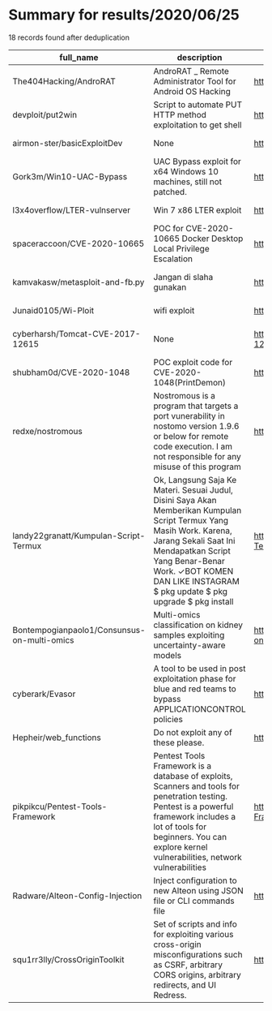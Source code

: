 
# Summary for results/2020/06/25
    
18 records found after deduplication

| full_name | description | html_url | matched_list | matched_count | pushed_at | size | stargazers_count | language | forks_count | vul_ids |
|---------------------------------------------|-----------------------------------------------------------------------------------------------------------------------------------------------------------------------------------------------------------------------------------------------------------------|----------------------------------------------------------------|----------------------------------|-----------------|---------------------------|--------|--------------------|------------------|---------------|--------------------|
| The404Hacking/AndroRAT | AndroRAT _ Remote Administrator Tool for Android OS Hacking | https://github.com/The404Hacking/AndroRAT | ['exploit'] | 1 | 2020-06-25 02:48:55+00:00 | 3114 | 424 | Java | 150 | [] |
| devploit/put2win | Script to automate PUT HTTP method exploitation to get shell | https://github.com/devploit/put2win | ['exploit'] | 1 | 2020-06-25 06:59:49+00:00 | 41 | 101 | Shell | 28 | [] |
| airmon-ster/basicExploitDev | None | https://github.com/airmon-ster/basicExploitDev | ['exploit'] | 1 | 2020-06-25 17:26:58+00:00 | 17 | 0 | Python | 0 | [] |
| Gork3m/Win10-UAC-Bypass | UAC Bypass exploit for x64 Windows 10 machines, still not patched. | https://github.com/Gork3m/Win10-UAC-Bypass | ['exploit'] | 1 | 2020-06-25 15:34:43+00:00 | 1 | 6 | Batchfile | 6 | [] |
| l3x4overflow/LTER-vulnserver | Win 7 x86 LTER exploit | https://github.com/l3x4overflow/LTER-vulnserver | ['exploit'] | 1 | 2020-06-25 11:14:07+00:00 | 2 | 0 | Python | 0 | [] |
| spaceraccoon/CVE-2020-10665 | POC for CVE-2020-10665 Docker Desktop Local Privilege Escalation | https://github.com/spaceraccoon/CVE-2020-10665 | ['cve poc', 'cve-2'] | 2 | 2020-06-25 07:49:34+00:00 | 1824 | 52 | C++ | 16 | ['CVE-2020-10665'] |
| kamvakasw/metasploit-and-fb.py | Jangan di slaha gunakan | https://github.com/kamvakasw/metasploit-and-fb.py | ['metasploit module OR payload'] | 1 | 2020-06-25 04:21:46+00:00 | 4 | 0 | Shell | 0 | [] |
| Junaid0105/Wi-Ploit | wifi exploit | https://github.com/Junaid0105/Wi-Ploit | ['exploit'] | 1 | 2020-06-25 02:30:51+00:00 | 0 | 1 | | 0 | [] |
| cyberharsh/Tomcat-CVE-2017-12615 | None | https://github.com/cyberharsh/Tomcat-CVE-2017-12615 | ['cve-2'] | 1 | 2020-06-25 08:15:19+00:00 | 18 | 0 | Dockerfile | 0 | ['CVE-2017-12615'] |
| shubham0d/CVE-2020-1048 | POC exploit code for CVE-2020-1048(PrintDemon) | https://github.com/shubham0d/CVE-2020-1048 | ['cve poc', 'cve-2', 'exploit'] | 3 | 2020-06-25 12:22:06+00:00 | 50 | 11 | C | 3 | ['CVE-2020-1048'] |
| redxe/nostromous | Nostromous is a program that targets a port vunerability in nostomo version 1.9.6 or below for remote code execution. I am not responsible for any misuse of this program | https://github.com/redxe/nostromous | ['remote code execution'] | 1 | 2020-06-25 21:45:15+00:00 | 17 | 0 | Python | 0 | [] |
| landy22granatt/Kumpulan-Script-Termux | Ok, Langsung Saja Ke Materi. Sesuai Judul, Disini Saya Akan Memberikan Kumpulan Script Termux Yang Masih Work. Karena, Jarang Sekali Saat Ini Mendapatkan Script Yang Benar-Benar Work. ✓BOT KOMEN DAN LIKE INSTAGRAM $ pkg update $ pkg upgrade $ pkg install | https://github.com/landy22granatt/Kumpulan-Script-Termux | ['exploit'] | 1 | 2020-06-25 05:55:12+00:00 | 26 | 111 | Python | 58 | [] |
| Bontempogianpaolo1/Consunsus-on-multi-omics | Multi-omics classification on kidney samples exploiting uncertainty-aware models | https://github.com/Bontempogianpaolo1/Consunsus-on-multi-omics | ['exploit'] | 1 | 2020-06-25 14:51:37+00:00 | 23277 | 1 | Jupyter Notebook | 0 | [] |
| cyberark/Evasor | A tool to be used in post exploitation phase for blue and red teams to bypass APPLICATIONCONTROL policies | https://github.com/cyberark/Evasor | ['exploit'] | 1 | 2020-06-25 11:04:01+00:00 | 2764 | 254 | C# | 40 | [] |
| Hepheir/web_functions | Do not exploit any of these please. | https://github.com/Hepheir/web_functions | ['exploit'] | 1 | 2020-06-25 01:15:43+00:00 | 597 | 0 | Python | 0 | [] |
| pikpikcu/Pentest-Tools-Framework | Pentest Tools Framework is a database of exploits, Scanners and tools for penetration testing. Pentest is a powerful framework includes a lot of tools for beginners. You can explore kernel vulnerabilities, network vulnerabilities | https://github.com/pikpikcu/Pentest-Tools-Framework | ['exploit'] | 1 | 2020-06-25 14:34:33+00:00 | 27963 | 238 | Python | 68 | [] |
| Radware/Alteon-Config-Injection | Inject configuration to new Alteon using JSON file or CLI commands file | https://github.com/Radware/Alteon-Config-Injection | ['command injection'] | 1 | 2020-06-25 08:59:50+00:00 | 4 | 1 | nan | 1 | [] |
| squ1rr3lly/CrossOriginToolkit | Set of scripts and info for exploiting various cross-origin misconfigurations such as CSRF, arbitrary CORS origins, arbitrary redirects, and UI Redress. | https://github.com/squ1rr3lly/CrossOriginToolkit | ['exploit'] | 1 | 2020-06-25 20:31:27+00:00 | 0 | 0 | | 0 | [] |
